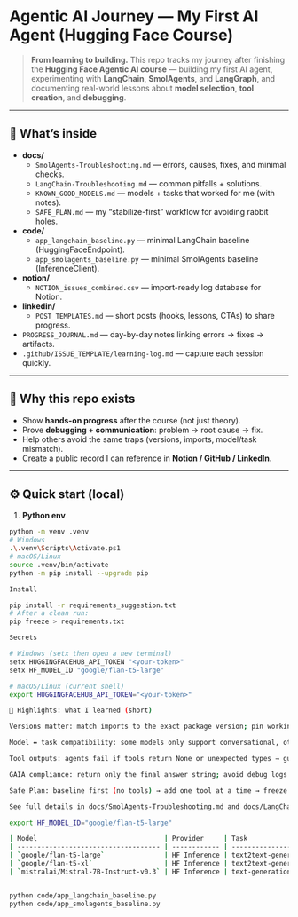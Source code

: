 # Agentic AI Journey — My First AI Agent (Hugging Face Course)

> **From learning to building.** This repo tracks my journey after finishing the **Hugging Face Agentic AI course** — building my first AI agent, experimenting with **LangChain**, **SmolAgents**, and **LangGraph**, and documenting real-world lessons about **model selection**, **tool creation**, and **debugging**.

---

## 🔎 What’s inside

- **docs/**
  - `SmolAgents-Troubleshooting.md` — errors, causes, fixes, and minimal checks.
  - `LangChain-Troubleshooting.md` — common pitfalls + solutions.
  - `KNOWN_GOOD_MODELS.md` — models + tasks that worked for me (with notes).
  - `SAFE_PLAN.md` — my “stabilize-first” workflow for avoiding rabbit holes.
- **code/**
  - `app_langchain_baseline.py` — minimal LangChain baseline (HuggingFaceEndpoint).
  - `app_smolagents_baseline.py` — minimal SmolAgents baseline (InferenceClient).
- **notion/**
  - `NOTION_issues_combined.csv` — import-ready log database for Notion.
- **linkedin/**
  - `POST_TEMPLATES.md` — short posts (hooks, lessons, CTAs) to share progress.
- `PROGRESS_JOURNAL.md` — day-by-day notes linking errors → fixes → artifacts.
- `.github/ISSUE_TEMPLATE/learning-log.md` — capture each session quickly.

---

## 🎯 Why this repo exists

- Show **hands-on progress** after the course (not just theory).
- Prove **debugging + communication**: problem → root cause → fix.
- Help others avoid the same traps (versions, imports, model/task mismatch).
- Create a public record I can reference in **Notion / GitHub / LinkedIn**.

---

## ⚙️ Quick start (local)

1) **Python env**
```bash
python -m venv .venv
# Windows
.\.venv\Scripts\Activate.ps1
# macOS/Linux
source .venv/bin/activate
python -m pip install --upgrade pip

Install

pip install -r requirements_suggestion.txt
# After a clean run:
pip freeze > requirements.txt

Secrets

# Windows (setx then open a new terminal)
setx HUGGINGFACEHUB_API_TOKEN "<your-token>"
setx HF_MODEL_ID "google/flan-t5-large"

# macOS/Linux (current shell)
export HUGGINGFACEHUB_API_TOKEN="<your-token>"

🧪 Highlights: what I learned (short)

Versions matter: match imports to the exact package version; pin working sets.

Model ↔ task compatibility: some models only support conversational, others text-generation or text2text-generation.

Tool outputs: agents fail if tools return None or unexpected types → guard returns.

GAIA compliance: return only the final answer string; avoid debug logs in output.

Safe Plan: baseline first (no tools) → add one tool at a time → freeze versions.

See full details in docs/SmolAgents-Troubleshooting.md and docs/LangChain-Troubleshooting.md.

export HF_MODEL_ID="google/flan-t5-large"

| Model                                | Provider     | Task                 | Notes                               |
| ------------------------------------ | ------------ | -------------------- | ----------------------------------- |
| `google/flan-t5-large`               | HF Inference | text2text-generation | Stable baseline                     |
| `google/flan-t5-xl`                  | HF Inference | text2text-generation | Increase `max_new_tokens` as needed |
| `mistralai/Mistral-7B-Instruct-v0.3` | HF Inference | text-generation      | Instruction-tuned                   |


python code/app_langchain_baseline.py
python code/app_smolagents_baseline.py

